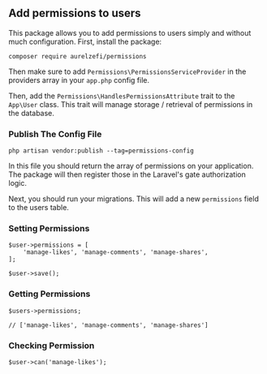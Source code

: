 ## Add permissions to users

This package allows you to add permissions to users simply and without much configuration.
First, install the package:

```
composer require aurelzefi/permissions
```

Then make sure to add ``Permissions\PermissionsServiceProvider`` in the providers array in your ``app.php`` config file.

Then, add the ``Permissions\HandlesPermissionsAttribute`` trait to the ``App\User`` class. This trait will manage storage / retrieval of permissions in the database.

### Publish The Config File

```
php artisan vendor:publish --tag=permissions-config 
```

In this file you should return the array of permissions on your application. The package will then register those in the Laravel's gate authorization logic.

Next, you should run your  migrations. This will add a new `permissions` field to the users table.

### Setting Permissions
```
$user->permissions = [
    'manage-likes', 'manage-comments', 'manage-shares',
];

$user->save();
```

### Getting Permissions
```
$users->permissions;

// ['manage-likes', 'manage-comments', 'manage-shares']
```


### Checking Permission
```
$user->can('manage-likes');
```